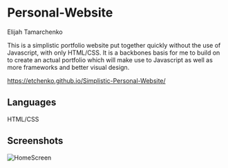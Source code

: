 # Personal-Website

Elijah Tamarchenko

This is a simplistic portfolio website put together quickly without the use of Javascript, with only HTML/CSS. It is a backbones basis for me to build on to create an actual portfolio which will make use to Javascript as well as more frameworks and better visual design.

https://etchenko.github.io/Simplistic-Personal-Website/

## Languages

HTML/CSS

## Screenshots

![HomeScreen](https://github.com/Conqueror1776/Simplistic-Personal-Website/tree/master/screenshots/HomeScreen.png "Home Screen")

